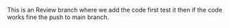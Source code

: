 This is an Review branch where we add the code first test it then if the code works fine the push to main branch.
